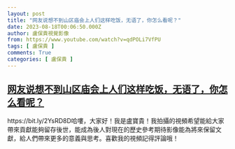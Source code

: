 ```yaml
---
layout: post
title: "网友说想不到山区庙会上人们这样吃饭，无语了，你怎么看呢？"
date: 2023-08-18T00:06:50.000Z
author: 盧保貴視覺影像
from: https://www.youtube.com/watch?v=qdPOLi7VfPU
tags: [ 盧保貴 ]
comments: True
categories: [ 盧保貴 ]
---
```

<!--1692317210000-->
[网友说想不到山区庙会上人们这样吃饭，无语了，你怎么看呢？](https://www.youtube.com/watch?v=qdPOLi7VfPU)
------

<div>
https://bit.ly/2YsRD8D哈嘍，大家好！我是盧寶貴！我拍攝的視頻希望能給大家帶來貢獻能夠留存後世，能成為後人對現在的歷史參考期待影像能為將來保留文獻，給人們帶來更多的意義與思考。喜歡我的視頻記得評論哦！
</div>

